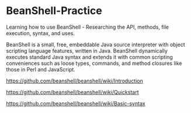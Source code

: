 # BeanShell-Practice
 
Learning how to use BeanShell - Researching the API, methods, file execution, syntax, and uses.

BeanShell is a small, free, embeddable Java source interpreter with object scripting language features, written in Java. BeanShell dynamically executes standard Java syntax and extends it with common scripting conveniences such as loose types, commands, and method closures like those in Perl and JavaScript.

https://github.com/beanshell/beanshell/wiki/Introduction

https://github.com/beanshell/beanshell/wiki/Quickstart

https://github.com/beanshell/beanshell/wiki/Basic-syntax
